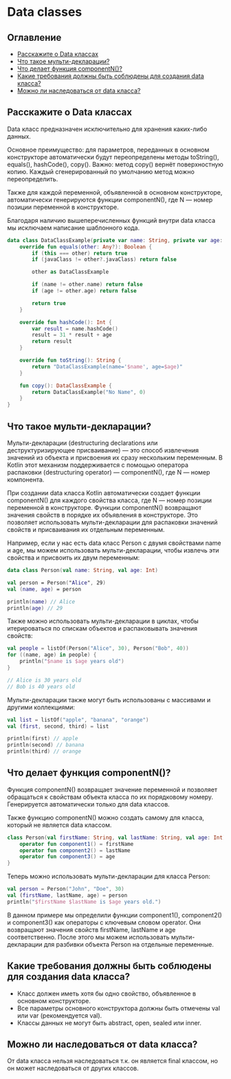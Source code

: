 # Data classes
## Оглавление
- [Расскажите о Data классах](#расскажите-о-data-классах)
- [Что такое мульти-декларации?](#что-такое-мульти-декларации)
- [Что делает функция componentN()?](#что-делает-функция-componentn)
- [Какие требования должны быть соблюдены для создания data класса?](#какие-требования-должны-быть-соблюдены-для-создания-data-класса)
- [Можно ли наследоваться от data класса?](#можно-ли-наследоваться-от-data-класса)
## Расскажите о Data классах
Data класс предназначен исключительно для хранения каких-либо данных.

Основное преимущество: для параметров, переданных в основном конструкторе автоматически будут переопределены методы
toString(), equals(), hashCode(), copy(). Важно: метод copy() вернёт поверхностную копию. Каждый сгенерированный 
по умолчанию метод можно переопределить.

Также для каждой переменной, объявленной в основном конструкторе, автоматически генерируются функции componentN(), 
где N — номер позиции переменной в конструкторе.

Благодаря наличию вышеперечисленных функций внутри data класса мы исключаем написание шаблонного кода.
```kotlin
data class DataClassExample(private var name: String, private var age: Int) {
    override fun equals(other: Any?): Boolean {
        if (this === other) return true
        if (javaClass != other?.javaClass) return false

        other as DataClassExample

        if (name != other.name) return false
        if (age != other.age) return false

        return true
    }

    override fun hashCode(): Int {
        var result = name.hashCode()
        result = 31 * result + age
        return result
    }

    override fun toString(): String {
        return "DataClassExample(name='$name', age=$age)"
    }

    fun copy(): DataClassExample {
        return DataClassExample("No Name", 0)
    }
}
```
## Что такое мульти-декларации?

Мульти-декларации (destructuring declarations или деструктуризирующее присваивание) — это способ извлечения значений из
объекта и присвоения их сразу нескольким переменным. В Kotlin этот механизм поддерживается с помощью оператора 
распаковки (destructuring operator) — componentN(), где N — номер компонента.

При создании data класса Kotlin автоматически создает функции componentN() для каждого свойства класса, где N — номер
позиции переменной в конструкторе. Функции componentN() возвращают значения свойств в порядке их объявления в
конструкторе. Это позволяет использовать мульти-декларации для распаковки значений свойств и присваивания их отдельным
переменным.

Например, если у нас есть data класс Person с двумя свойствами name и age, мы можем использовать мульти-декларации,
чтобы извлечь эти свойства и присвоить их двум переменным:
```kotlin
data class Person(val name: String, val age: Int)

val person = Person("Alice", 29)
val (name, age) = person

println(name) // Alice
println(age) // 29
```
Также можно использовать мульти-декларации в циклах, чтобы итерироваться по спискам объектов и распаковывать значения 
свойств:
```kotlin
val people = listOf(Person("Alice", 30), Person("Bob", 40))
for ((name, age) in people) {
    println("$name is $age years old")
}

// Alice is 30 years old
// Bob is 40 years old
```
Мульти-декларации также могут быть использованы с массивами и другими коллекциями:
```kotlin
val list = listOf("apple", "banana", "orange")
val (first, second, third) = list

println(first) // apple
println(second) // banana
println(third) // orange
```
## Что делает функция componentN()?
Функция componentN() возвращает значение переменной и позволяет обращаться к свойствам объекта класса по их порядковому
номеру. Генерируется автоматически только для data классов.

Также функцию componentN() можно создать самому для класса, который не является data классом.
```kotlin
class Person(val firstName: String, val lastName: String, val age: Int) {
    operator fun component1() = firstName
    operator fun component2() = lastName
    operator fun component3() = age
}
```
Теперь можно использовать мульти-декларации для класса Person:
```kotlin
val person = Person("John", "Doe", 30)
val (firstName, lastName, age) = person
println("$firstName $lastName is $age years old.")
```
В данном примере мы определили функции component1(), component2() и component3() как операторы с ключевым словом
operator. Они возвращают значения свойств firstName, lastName и age соответственно. После этого мы можем использовать
мульти-декларации для разбивки объекта Person на отдельные переменные.
## Какие требования должны быть соблюдены для создания data класса?
- Класс должен иметь хотя бы одно свойство, объявленное в основном конструкторе.
- Все параметры основного конструктора должны быть отмечены val или var (рекомендуется val).
- Классы данных не могут быть abstract, open, sealed или inner.
## Можно ли наследоваться от data класса?
От data класса нельзя наследоваться т.к. он является final классом, но он может наследоваться от других классов.
